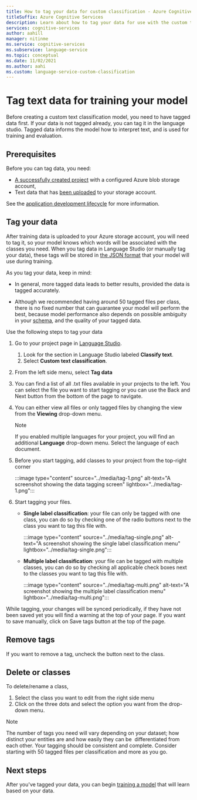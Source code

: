 ```yaml
---
title: How to tag your data for custom classification - Azure Cognitive Services
titleSuffix: Azure Cognitive Services
description: Learn about how to tag your data for use with the custom text classification API.
services: cognitive-services
author: aahill
manager: nitinme
ms.service: cognitive-services
ms.subservice: language-service
ms.topic: conceptual
ms.date: 11/02/2021
ms.author: aahi 
ms.custom: language-service-custom-classification
---
```


# Tag text data for training your model 

Before creating a custom text classification model, you need to have tagged data first. If your data is not tagged already, you can tag it in the language studio. Tagged data informs the model how to interpret text, and is used for training and evaluation.

## Prerequisites

Before you can tag data, you need:
* [A successfully created project](project-requirements.md) with a configured Azure blob storage account, 
* Text data that has [been uploaded](project-requirements.md#prepare-training-data) to your storage account.

See the [application development lifecycle](../overview.md#application-development-lifecycle) for more information.

<!--Tagging your data will let you [train your model](train-model.md), [evaluate it](train-model.md), and use it to [classify text](call-api.md).-->

## Tag your data

After training data is uploaded to your Azure storage account, you will need to tag it, so your model knows which words will be associated with the classes you need. When you tag data in Language Studio (or manually tag your data), these tags will be stored in [the JSON format](../concepts/data-formats.md) that your model will use during training. 

As you tag your data, keep in mind:

* In general, more tagged data leads to better results, provided the data is tagged accurately.

* Although we recommended having around 50 tagged files per class, there is no fixed number that can guarantee your model will perform the best, because model performance also depends on possible ambiguity in your [schema](../concepts/recommended-practices.md), and the quality of your tagged data.

Use the following steps to tag your data

1. Go to your project page in [Language Studio](https://aka.ms/languageStudio).
    1. Look for the section in Language Studio labeled **Classify text**.
    2. Select **Custom text classification**. 

1. From the left side menu, select **Tag data**

3. You can find a list of all .txt files available in your projects to the left. You can select the file you want to start tagging or you can use the Back and Next button from the bottom of the page to navigate.  
    
4.  You can either view all files or only tagged files by changing the view from the **Viewing** drop-down menu. 

    > [!NOTE]
    > If you enabled multiple languages for your project, you will find an additional **Language** drop-down menu. Select the language of each document.

5. Before you start tagging, add classes to your project from the top-right corner


    :::image type="content" source="../media/tag-1.png" alt-text="A screenshot showing the data tagging screen" lightbox="../media/tag-1.png":::

6. Start tagging your files.

    * **Single label classification**: your file can only be tagged with one class, you can do so by checking one of the radio buttons next to the class you want to tag this file with.

      :::image type="content" source="../media/tag-single.png" alt-text="A screenshot showing the single label classification menu" lightbox="../media/tag-single.png":::

    * **Multiple label classification**: your file can be tagged with multiple classes, you can do so by checking all applicable check boxes next to the classes you want to tag this file with.

      :::image type="content" source="../media/tag-multi.png" alt-text="A screenshot showing the multiple label classification menu" lightbox="../media/tag-multi.png":::

While tagging, your changes will be synced periodically, if they have not been saved yet you will find a warning at the top of your page. If you want to save manually, click on Save tags button at the top of the page.

## Remove tags

If you want to remove a tag, uncheck the button next to the class.

## Delete or classes

To delete/rename a class,

1. Select the class you want to edit from the right side menu
2. Click on the three dots and select the option you want from the drop-down menu.

>[!NOTE]
> The number of tags you need will vary depending on your dataset; how distinct your entities are and how easily they can be  differentiated from each other. Your tagging should be consistent and complete. Consider starting with 50 tagged files per classification and more as you go.


## Next steps

After you've tagged your data, you can begin [training a model](train-model.md) that will learn based on your data.
